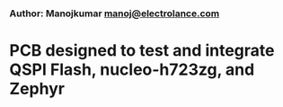 ### Author: Manojkumar <manoj@electrolance.com>
# PCB designed to test and integrate QSPI Flash, nucleo-h723zg, and Zephyr
